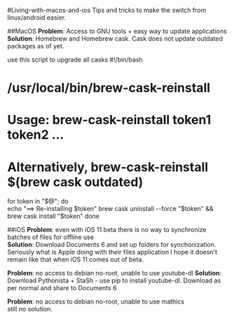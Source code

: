 #Living-with-macos-and-ios
Tips and tricks to make the switch from linux/android easier. 

##MacOS
**Problem**: Access to GNU tools + easy way to update applications
**Solution**: Homebrew and Homebrew cask. Cask does not update outdated packages as of yet. 

use this script to upgrade all casks
 #!/bin/bash
 # /usr/local/bin/brew-cask-reinstall  
 # Usage: brew-cask-reinstall token1 token2 ...  
 # Alternatively, brew-cask-reinstall $(brew cask outdated)  
for token in "$@"; do  
    echo "==> Re-installing $token"  
    brew cask uninstall --force "$token" && brew cask   install "$token"
done

##iOS
**Problem**: even with iOS 11 beta there is no way to synchronize batches of files for offline use  
**Solution**: Download Documents 6 and set up folders for synchonization. Seriously what is Apple doing with their files application I hope it doesn't remain like that when iOS 11 comes out of beta.

**Problem**: no access to debian no-root, unable to use youtube-dl
**Solution**: Download Pythonista + StaSh - use pip to install youtube-dl. Download as per normal and share to Documents 6

**Problem**: no access to debian no-root, unable to use mathics  
still no solution.